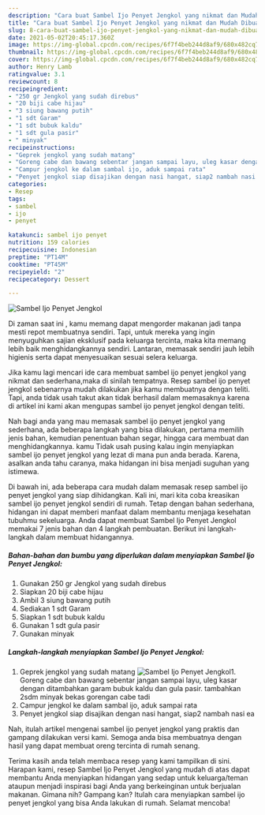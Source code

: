 ```yaml
---
description: "Cara buat Sambel Ijo Penyet Jengkol yang nikmat dan Mudah Dibuat"
title: "Cara buat Sambel Ijo Penyet Jengkol yang nikmat dan Mudah Dibuat"
slug: 8-cara-buat-sambel-ijo-penyet-jengkol-yang-nikmat-dan-mudah-dibuat
date: 2021-05-02T20:45:17.360Z
image: https://img-global.cpcdn.com/recipes/6f7f4beb244d8af9/680x482cq70/sambel-ijo-penyet-jengkol-foto-resep-utama.jpg
thumbnail: https://img-global.cpcdn.com/recipes/6f7f4beb244d8af9/680x482cq70/sambel-ijo-penyet-jengkol-foto-resep-utama.jpg
cover: https://img-global.cpcdn.com/recipes/6f7f4beb244d8af9/680x482cq70/sambel-ijo-penyet-jengkol-foto-resep-utama.jpg
author: Henry Lamb
ratingvalue: 3.1
reviewcount: 8
recipeingredient:
- "250 gr Jengkol yang sudah direbus"
- "20 biji cabe hijau"
- "3 siung bawang putih"
- "1 sdt Garam"
- "1 sdt bubuk kaldu"
- "1 sdt gula pasir"
- " minyak"
recipeinstructions:
- "Geprek jengkol yang sudah matang"
- "Goreng cabe dan bawang sebentar jangan sampai layu, uleg kasar dengan ditambahkan garam bubuk kaldu dan gula pasir. tambahkan 2sdm minyak bekas gorengan cabe tadi"
- "Campur jengkol ke dalam sambal ijo, aduk sampai rata"
- "Penyet jengkol siap disajikan dengan nasi hangat, siap2 nambah nasi ea"
categories:
- Resep
tags:
- sambel
- ijo
- penyet

katakunci: sambel ijo penyet 
nutrition: 159 calories
recipecuisine: Indonesian
preptime: "PT14M"
cooktime: "PT45M"
recipeyield: "2"
recipecategory: Dessert

---
```



![Sambel Ijo Penyet Jengkol](https://img-global.cpcdn.com/recipes/6f7f4beb244d8af9/680x482cq70/sambel-ijo-penyet-jengkol-foto-resep-utama.jpg)

Di zaman  saat ini , kamu memang dapat mengorder makanan jadi tanpa mesti repot membuatnya sendiri. Tapi, untuk mereka yang ingin menyuguhkan sajian eksklusif pada keluarga tercinta, maka kita memang lebih baik menghidangkannya sendiri. Lantaran, memasak sendiri jauh lebih higienis serta dapat menyesuaikan sesuai selera keluarga.

Jika kamu lagi mencari ide cara membuat sambel ijo penyet jengkol yang nikmat dan sederhana,maka di sinilah tempatnya. Resep sambel ijo penyet jengkol  sebenarnya mudah dilakukan jika kamu membuatnya dengan teliti. Tapi, anda tidak usah takut akan tidak berhasil dalam memasaknya 
karena di artikel ini kami akan mengupas sambel ijo penyet jengkol dengan teliti.  



Nah bagi anda yang mau memasak sambel ijo penyet jengkol yang sederhana, ada beberapa langkah yang bisa dilakukan, pertama memilih jenis bahan, kemudian penentuan bahan segar, hingga cara membuat dan menghidangkannya. kamu Tidak usah pusing kalau ingin menyiapkan sambel ijo penyet jengkol yang lezat di mana pun anda berada. Karena, asalkan anda  tahu caranya, maka hidangan ini bisa menjadi suguhan yang istimewa.

Di bawah ini, ada beberapa cara mudah dalam memasak resep sambel ijo penyet jengkol yang siap dihidangkan. Kali ini, mari kita coba kreasikan sambel ijo penyet jengkol sendiri di rumah. Tetap dengan bahan sederhana, hidangan ini dapat memberi manfaat dalam membantu menjaga kesehatan tubuhmu sekeluarga. Anda dapat membuat Sambel Ijo Penyet Jengkol memakai 7 jenis bahan dan 4 langkah pembuatan. Berikut ini langkah-langkah dalam membuat hidangannya.

<!--inarticleads1-->

##### Bahan-bahan dan bumbu yang diperlukan dalam menyiapkan Sambel Ijo Penyet Jengkol:

1. Gunakan 250 gr Jengkol yang sudah direbus
1. Siapkan 20 biji cabe hijau
1. Ambil 3 siung bawang putih
1. Sediakan 1 sdt Garam
1. Siapkan 1 sdt bubuk kaldu
1. Gunakan 1 sdt gula pasir
1. Gunakan  minyak




<!--inarticleads2-->

##### Langkah-langkah menyiapkan Sambel Ijo Penyet Jengkol:

1. Geprek jengkol yang sudah matang
<img src="https://img-global.cpcdn.com/steps/bcc0c0685483497d/160x128cq70/sambel-ijo-penyet-jengkol-langkah-memasak-1-foto.jpg" alt="Sambel Ijo Penyet Jengkol">1. Goreng cabe dan bawang sebentar jangan sampai layu, uleg kasar dengan ditambahkan garam bubuk kaldu dan gula pasir. tambahkan 2sdm minyak bekas gorengan cabe tadi
1. Campur jengkol ke dalam sambal ijo, aduk sampai rata
1. Penyet jengkol siap disajikan dengan nasi hangat, siap2 nambah nasi ea




Nah, itulah artikel mengenai  sambel ijo penyet jengkol  yang praktis dan gampang dilakukan versi kami. Semoga anda bisa membuatnya dengan hasil yang dapat membuat oreng tercinta di rumah senang. 

Terima kasih anda telah membaca resep yang kami tampilkan di sini. Harapan kami, resep  Sambel Ijo Penyet Jengkol yang mudah di atas dapat membantu Anda menyiapkan hidangan yang sedap untuk keluarga/teman ataupun menjadi inspirasi bagi Anda yang berkeinginan untuk berjualan makanan. Gimana nih? Gampang kan? Itulah cara menyiapkan sambel ijo penyet jengkol yang bisa Anda lakukan di rumah. Selamat mencoba!

